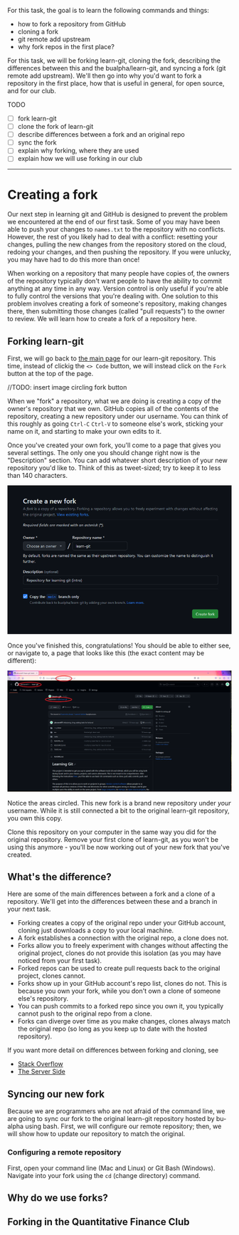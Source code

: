 For this task, the goal is to learn the following commands and things:
- how to fork a repository from GitHub  
- cloning a fork
- git remote add upstream
- why fork repos in the first place?

For this task, we will be forking learn-git, cloning the fork, describing
the differences between this and the bualpha/learn-git, and syncing a fork
(git remote add upstream). We'll then go into why you'd want to fork a
repository in the first place, how that is useful in general, for open source,
and for our club.

TODO

- [ ] fork learn-git
- [ ] clone the fork of learn-git
- [ ] describe differences between a fork and an original repo
- [ ] sync the fork
- [ ] explain why forking, where they are used
- [ ] explain how we will use forking in our club

----------------

# Creating a fork

Our next step in learning git and GitHub is designed to prevent the problem we
encountered at the end of our first task. Some of you may have been able to
push your changes to `names.txt` to the repository with no conflicts. However,
the rest of you likely had to deal with a conflict: resetting your changes,
pulling the new changes from the repository stored on the cloud, redoing your
changes, and then pushing the repository. If you were unlucky, you may have had
to do this more than once!

When working on a repository that many people have copies of, the owners of the
repository typically don't want people to have the ability to commit anything
at any time in any way. Version control is only useful if you're able to fully
control the versions that you're dealing with. One solution to this problem
involves creating a fork of someone's repository, making changes there, then
submitting those changes (called "pull requests") to the owner to review. We
will learn how to create a fork of a repository here.

## Forking learn-git

First, we will go back to [the main page](https://github.com/bualpha/learn-git)
for our learn-git repository. This time, instead of clickig the `<> Code`
button, we will instead click on the `Fork` button at the top of the page.

//TODO: insert image circling fork button

When we "fork" a repository, what we are doing is creating a copy of the
owner's repository that we own. GitHub copies all of the contents of the
repository, creating a new repository under our username. You can think of this
roughly as going `Ctrl-C` `Ctrl-V` to someone else's work, sticking your name
on it, and starting to make your own edits to it.

Once you've created your own fork, you'll come to a page that gives you several
settings. The only one you should change right now is the "Description"
section. You can add whatever short description of your new repository you'd
like to. Think of this as tweet-sized; try to keep it to less than 140
characters.

![fork settings](/img/fork/fork_settings.png)

Once you've finished this, congratulations! You should be able to either see,
or navigate to, a page that looks like this (the exact content may be
different):

![your new fork](/img/fork/new_fork.png)

Notice the areas circled. This new fork is a brand new repository under *your*
username. While it is still connected a bit to the original learn-git
repository, you own this copy.

Clone this repository on your computer in the same way you did for the original
repository. Remove your first clone of learn-git, as you won't be using this
anymore - you'll be now working out of your new fork that you've created.

## What's the difference?

Here are some of the main differences between a fork and a clone of a
repository. We'll get into the differences between these and a branch in your
next task.

- Forking creates a copy of the original repo under your GitHub account,
cloning just downloads a copy to your local machine.
- A fork establishes a connection with the original repo, a clone does not. 
- Forks allow you to freely experiment with changes without affecting the
original project, clones do not provide this isolation (as you may have noticed
from your first task).
- Forked repos can be used to create pull requests back to the original
project, clones cannot.
- Forks show up in your GitHub account's repo list, clones do not. This is
because you own your fork, while you don't own a clone of someone else's
repository.
- You can push commits to a forked repo since you own it, you typically cannot
push to the original repo from a clone.
- Forks can diverge over time as you make changes, clones always match the
original repo (so long as you keep up to date with the hosted repository).

If you want more detail on differences between forking and cloning, see
- [Stack Overflow](https://stackoverflow.com/questions/7057194/what-is-the-difference-between-forking-and-cloning-on-github)
- [The Server Side](https://www.theserverside.com/answer/Git-fork-vs-clone-Whats-the-difference)

## Syncing our new fork

Because we are programmers who are not afraid of the command line, we are going
to sync our fork to the original learn-git repository hosted by bu-alpha using
bash. First, we will configure our remote repository; then, we will show how
to update our repository to match the original.

### Configuring a remote repository

First, open your command line (Mac and Linux) or Git Bash (Windows). Navigate
into your fork using the `cd` (change directory) command.

## Why do we use forks?

## Forking in the Quantitative Finance Club